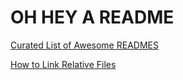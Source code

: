 # OH HEY A README





























<!-- We'll add the license later... -->
<!-- [![license](https://img.shields.io/github/license/dec0dOS/amazing-github-template.svg?style=flat-square)](LICENSE) -->

[Curated List of Awesome READMES](https://github.com/matiassingers/awesome-readme)

[How to Link Relative Files](https://github.blog/2013-01-31-relative-links-in-markup-files/)